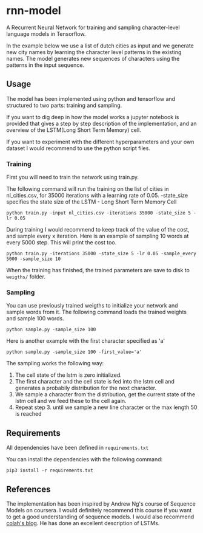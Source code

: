 # rnn-model
A Recurrent Neural Network for training and sampling character-level language models in Tensorflow.

In the example below we use a list of dutch cities as input and we generate new city names by learning the character level patterns in the existing names.
The model generates new sequences of characters using the patterns in the input sequence.

## Usage
The model has been implemented using python and tensorflow and structured to two parts: training and sampling.

If you want to dig deep in how the model works a jupyter notebook is provided that gives a step by step description of the implementation, and an overview of the LSTM(Long Short Term Memory) cell.

If you want to experiment with the different hyperparameters and your own dataset I would recommend to use the python script files.


### Training
First you will need to train the network using train.py.

The following command will run the training on the list of cities in nl_cities.csv, for 35000 iterations with a learning rate of 0.05.
-state_size specifies the state size of the LSTM - Long Short Term Memory Cell
```
python train.py -input nl_cities.csv -iterations 35000 -state_size 5 -lr 0.05
```

During training I would recommend to keep track of the value of the cost, and sample every x iteration. 
Here is an example of sampling 10 words at every 5000 step. This will print the cost too.

```
python train.py -iterations 35000 -state_size 5 -lr 0.05 -sample_every 5000 -sample_size 10
```

When the training has finished, the trained parameters are save to disk to `weigths/` folder.


### Sampling

You can use previously trained weigths to initialize your network and sample words from it.
The following command loads the trained weights and sample 100 words.

```
python sample.py -sample_size 100
```

Here is another example with the first character specified as 'a'

```
python sample.py -sample_size 100 -first_value='a'
```

The sampling works the following way: 
1. The cell state of the lstm is zero initialized. 
2. The first character and the cell state is fed into the lstm cell and generates a probabily distribution for the next character. 
3. We sample a character from the distribution, get the current state of the lstm cell and we feed these to the cell again.
4. Repeat step 3. until we sample a new line character or the max length 50 is reached


## Requirements

All dependencies have been defined in ```requirements.txt```

You can install the dependencies with the following command:

```pip3 install -r requirements.txt```

## References

The implementation has been inspired by Andrew Ng's course of Sequence Models on coursera. I would definitely recommend this course if you want to get a good understanding of sequence models. I would also recommend [colah's blog](http://colah.github.io/posts/2015-08-Understanding-LSTMs/). He has done an excellent description of LSTMs.



